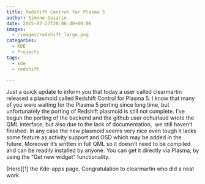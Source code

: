 ```yaml
---
title: Redshift Control for Plasma 5
author: Simone Gaiarin
date: 2015-07-27T20:06:40+00:00
images:
  - /images/redshift_large.png
categories:
  - KDE
  - Projects
tags:
  - kde
  - redshift

---
```

Just a quick update to inform you that today a user called clearmartin released a plasmoid called Redshift Control for Plasma 5. <!--more-->I know that many of you were waiting for the Plasma 5 porting since long time, but unfortunately the porting of Redshift plasmoid is still not complete. I&#8217;ve begun the porting of the backend and the github user ochurlaud wrote the QML interface, but also due to the lack of documentation,  we still haven&#8217;t finished. In any case the new plasmoid seems very nice even tough it lacks some feature as activity support and OSD which may be added in the future. Moreover it&#8217;s written in full QML so it doesn&#8217;t need to be compiled and can be readily installed by anyone. You can get it directly via Plasma, by using the &#8220;Get new widget&#8221; functionality. 

[Here][1] the Kde-apps page. Congratulation to clearmartin who did a neat work.

